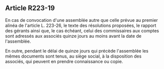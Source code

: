 Article R223-19
----
En cas de convocation d'une assemblée autre que celle prévue au premier alinéa
de l'article L. 223-26, le texte des résolutions proposées, le rapport des
gérants ainsi que, le cas échéant, celui des commissaires aux comptes sont
adressés aux associés quinze jours au moins avant la date de l'assemblée.

En outre, pendant le délai de quinze jours qui précède l'assemblée les mêmes
documents sont tenus, au siège social, à la disposition des associés, qui
peuvent en prendre connaissance ou copie.
